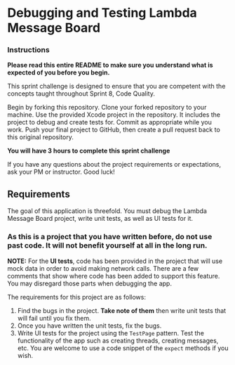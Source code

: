 # Debugging and Testing Lambda Message Board

### Instructions

**Please read this entire README to make sure you understand what is expected of you before you begin.**

This sprint challenge is designed to ensure that you are competent with the concepts taught throughout Sprint 8, Code Quality.

Begin by forking this repository. Clone your forked repository to your machine. Use the provided Xcode project in the repository. It includes the project to debug and create tests for. Commit as appropriate while you work. Push your final project to GitHub, then create a pull request back to this original repository.

**You will have 3 hours to complete this sprint challenge**

If you have any questions about the project requirements or expectations, ask your PM or instructor. Good luck!

## Requirements

The goal of this application is threefold. You must debug the Lambda Message Board project, write unit tests, as well as UI tests for it. 

### As this is a project that you have written before, do not use past code. It will not benefit yourself at all in the long run.

**NOTE:** For the **UI tests**, code has been provided in the project that will use mock data in order to avoid making network calls. There are a few comments that show where code has been added to support this feature. You may disregard those parts when debugging the app.

The requirements for this project are as follows:

1. Find the bugs in the project. **Take note of them** then write unit tests that will fail until you fix them.
2. Once you have written the unit tests, fix the bugs.
3. Write UI tests for the project using the `TestPage` pattern. Test the functionality of the app such as creating threads, creating messages, etc. You are welcome to use a code snippet of the `expect` methods if you wish.
